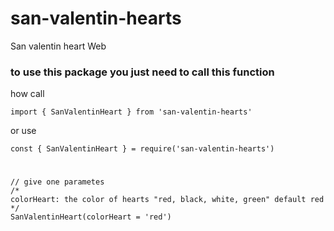 # san-valentin-hearts
 San valentin heart Web

### to use this package you just need to call this function

how call

    import { SanValentinHeart } from 'san-valentin-hearts'
or use
 
    const { SanValentinHeart } = require('san-valentin-hearts')
#
    // give one parametes 
    /*
    colorHeart: the color of hearts "red, black, white, green" default red
    */
    SanValentinHeart(colorHeart = 'red')
